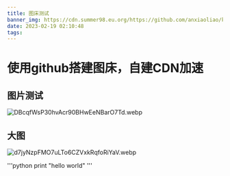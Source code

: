 ```yaml
---
title: 图床测试
banner_img: https://cdn.summer98.eu.org/https://github.com/anxiaoliao/kkndp/blob/master/img/VNgL4HcOaT1CuA6lG4Qys1KuwqOcYD.webp
date: 2023-02-19 02:10:48
tags:
---
```

# 使用github搭建图床，自建CDN加速


## 图片测试

![DBcqfWsP30hvAcr90BHwEeNBarO7Td.webp](https://cdn.summer98.eu.org/https://github.com/anxiaoliao/kkndp/blob/master/img/DBcqfWsP30hvAcr90BHwEeNBarO7Td.webp)

## 大图

![d7jyNzpFMO7uLTo6CZVxkRqfoRiYaV.webp](https://cdn.summer98.eu.org/https://github.com/anxiaoliao/kkndp/blob/master/img/d7jyNzpFMO7uLTo6CZVxkRqfoRiYaV.webp)

'''python
print "hello world"
'''


